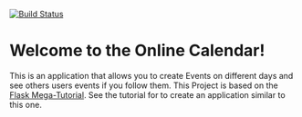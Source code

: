 [![Build Status](https://dev.azure.com/LolerhHero-github/Online_Calendar/_apis/build/status/LolerHero.Online_Calendar?branchName=master)](https://dev.azure.com/LolerhHero-github/Online_Calendar/_build/latest?definitionId=1&branchName=master)

# Welcome to the Online Calendar!

This is an application that allows you to create Events on different days and see others users events if you follow them.
This Project is based on the [Flask Mega-Tutorial](https://blog.miguelgrinberg.com/post/the-flask-mega-tutorial-part-i-hello-world). See the tutorial for to create an application similar to this one.
